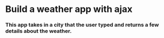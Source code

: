 <h1>Build a weather app with ajax</h1>
<h3>This app takes in a city that the user typed and returns a few details about the weather.</h3>
